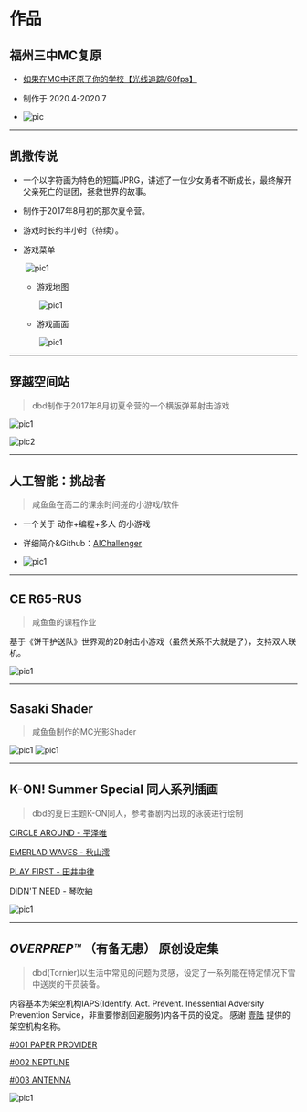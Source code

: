 # 作品

## 福州三中MC复原

* [如果在MC中还原了你的学校【光线追踪/60fps】](https://www.bilibili.com/video/av244055657)

* 制作于 2020.4-2020.7

* ![pic](../_media/intro/works/fzszmc/1.png)

***

## 凯撒传说

* 一个以字符画为特色的短篇JPRG，讲述了一位少女勇者不断成长，最终解开父亲死亡的谜团，拯救世界的故事。

* 制作于2017年8月初的那次夏令营。

* 游戏时长约半小时（待续）。

* 游戏菜单

  ​	![pic1](../_media/intro/works/LegendOfIsaac/1.png)



  * 游戏地图

    ​	![pic1](../_media/intro/works/LegendOfIsaac/2.png)




  * 游戏画面

    ​	![pic1](../_media/intro/works/LegendOfIsaac/3.png)

***
## 穿越空间站
> dbd制作于2017年8月初夏令营的一个横版弹幕射击游戏


![pic1](../_media/intro/works/TTSS/1.png)

![pic2](../_media/intro/works/TTSS/2.png)

***
## 人工智能：挑战者

> 咸鱼鱼在高二的课余时间搓的小游戏/软件

* 一个关于 动作+编程+多人 的小游戏

* 详细简介&Github：[AIChallenger](https://github.com/YXHXianYu/AIChallenger)

* ![pic1](../_media/intro/works/aichallenger/1.png)

***

## CE R65-RUS
> 咸鱼鱼的课程作业

基于《饼干护送队》世界观的2D射击小游戏（虽然关系不大就是了），支持双人联机。

![pic1](../_media/intro/works/CE-R65RUS/1.png)


***
## Sasaki Shader
>咸鱼鱼制作的MC光影Shader

![pic1](../_media/intro/works/SasakiShader/1.png)
![pic1](../_media/intro/works/SasakiShader/2.png)
***
## K-ON! Summer Special 同人系列插画
> dbd的夏日主题K-ON同人，参考番剧内出现的泳装进行绘制

[CIRCLE AROUND - 平泽唯](https://www.pixiv.net/artworks/91112651)

[EMERLAD WAVES - 秋山澪](https://www.pixiv.net/artworks/92331591)

[PLAY FIRST - 田井中律](https://www.pixiv.net/artworks/99986866)

[DIDN'T NEED - 琴吹紬](https://www.pixiv.net/artworks/100750905)


![pic1](../_media/intro/works/K-ON_Summer/2021-2022.jpg)

***

## ***OVERPREP™️*** **（有备无患）** 原创设定集
>dbd(Tornier)以生活中常见的问题为灵感，设定了一系列能在特定情况下雪中送炭的干员装备。

内容基本为架空机构IAPS(Identify. Act. Prevent. Inessential Adversity Prevention Service，非重要惨剧回避服务)内各干员的设定。
感谢
[壹陆](https://twitter.com/Bz16_)
提供的架空机构名称。

[#001 PAPER PROVIDER](https://www.pixiv.net/artworks/79205511)

[#002 NEPTUNE](https://www.pixiv.net/artworks/90768143)

[#003 ANTENNA](https://www.pixiv.net/artworks/95773020)



![pic1](../_media/intro/works/OVERPREP/1.jpg)